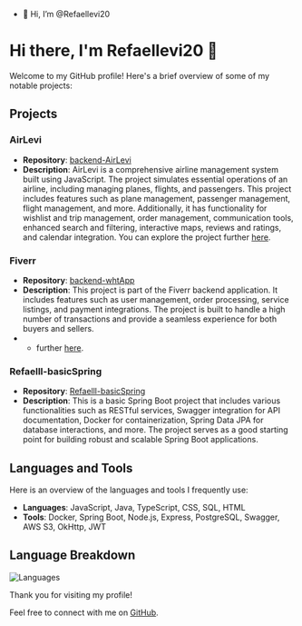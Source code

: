 - 👋 Hi, I’m @Refaellevi20
# Hi there, I'm Refaellevi20 👋

Welcome to my GitHub profile! Here's a brief overview of some of my notable projects:

## Projects

### AirLevi
- **Repository**: [backend-AirLevi](https://github.com/Refaellevi20/backend-AirLevi)
- **Description**: AirLevi is a comprehensive airline management system built using JavaScript. The project simulates essential operations of an airline, including managing planes, flights, and passengers. This project includes features such as plane management, passenger management, flight management, and more. Additionally, it has functionality for wishlist and trip management, order management, communication tools, enhanced search and filtering, interactive maps, reviews and ratings, and calendar integration. You can explore the project further [here](https://backend-airlevi-12.onrender.com).

### Fiverr
- **Repository**: [backend-whtApp](https://github.com/Refaellevi20/fiverr-clone)
- **Description**: This project is part of the Fiverr backend application. It includes features such as user management, order processing, service listings, and payment integrations. The project is built to handle a high number of transactions and provide a seamless experience for both buyers and sellers.
- - further [here]((https://backend-finderr-4.onrender.com/)).

### Refaelll-basicSpring
- **Repository**: [Refaelll-basicSpring](https://github.com/Refaellevi20/Refaelll-basicSpring)
- **Description**: This is a basic Spring Boot project that includes various functionalities such as RESTful services, Swagger integration for API documentation, Docker for containerization, Spring Data JPA for database interactions, and more. The project serves as a good starting point for building robust and scalable Spring Boot applications.

## Languages and Tools

Here is an overview of the languages and tools I frequently use:

- **Languages**: JavaScript, Java, TypeScript, CSS, SQL, HTML
- **Tools**: Docker, Spring Boot, Node.js, Express, PostgreSQL, Swagger, AWS S3, OkHttp, JWT

## Language Breakdown

![Languages](https://github-readme-stats.vercel.app/api/top-langs/?username=Refaellevi20&layout=compact)

Thank you for visiting my profile!

Feel free to connect with me on [GitHub](https://github.com/Refaellevi20).
